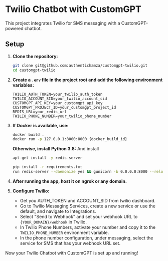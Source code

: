# Twilio Chatbot with CustomGPT

This project integrates Twilio for SMS messaging with a CustomGPT-powered chatbot.

## Setup

1. **Clone the repository:**

   ```bash
   git clone git@github.com:authentichamza/customgpt-twilio.git
   cd customgpt-twilio
   ```

2. **Create a `.env` file in the project root and add the following environment variables:**

   ```dotenv
   TWILIO_AUTH_TOKEN=your_twilio_auth_token
   TWILIO_ACCOUNT_SID=your_twilio_account_sid
   CUSTOMGPT_API_KEY=your_customgpt_api_key
   CUSTOMGPT_PROJECT_ID=your_customgpt_project_id
   REDIS_URL=your_redis_url
   TWILIO_PHONE_NUMBER=your_twilio_phone_number
   ```

3. **If Docker is available, use:**

   ```bash
   docker build .
   docker run -p 127.0.0.1:8000:8000 {docker_build_id}
   ```

   **Otherwise, install Python 3.8:**
   And install
   ```bash
   apt-get install -y redis-server
   ```
   ```bash
   pip install -r requirements.txt
   run redis-server --daemonize yes && gunicorn -b 0.0.0.0:8000 --reload app:app & celery -A tasks worker -P threads --loglevel=debug
   ```

4. **After running the app, host it on ngrok or any domain.**

5. **Configure Twilio:**
	 - Get you AUTH_TOKEN and ACCOUNT_SID from twilio dashboard.
   - Go to Twilio Messaging Services, create a new service or use the default, and navigate to Integrations.
   - Select "Send to Webhook" and set your webhook URL to `{YOUR_DOMAIN}/webhook` in Twilio.
   - In Twilio Phone Numbers, activate your number and copy it to the `TWILIO_PHONE_NUMBER` environment variable.
   - In the phone number configuration, under messaging, select the service for SMS that has your webhook URL set.

Now your Twilio Chatbot with CustomGPT is set up and running!
